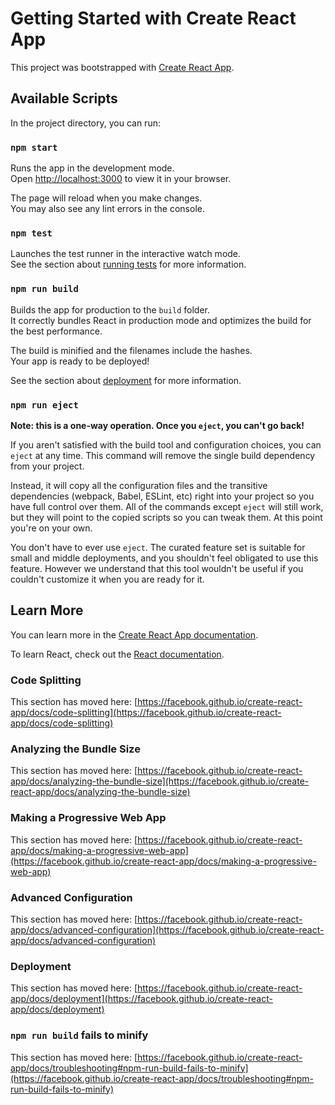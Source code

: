 # Getting Started with Create React App

This project was bootstrapped with [Create React App](https://github.com/facebook/create-react-app).

## Available Scripts

In the project directory, you can run:

### `npm start`

Runs the app in the development mode.\
Open [http://localhost:3000](http://localhost:3000) to view it in your browser.

The page will reload when you make changes.\
You may also see any lint errors in the console.

### `npm test`

Launches the test runner in the interactive watch mode.\
See the section about [running tests](https://facebook.github.io/create-react-app/docs/running-tests) for more information.

### `npm run build`

Builds the app for production to the `build` folder.\
It correctly bundles React in production mode and optimizes the build for the best performance.

The build is minified and the filenames include the hashes.\
Your app is ready to be deployed!

See the section about [deployment](https://facebook.github.io/create-react-app/docs/deployment) for more information.

### `npm run eject`

**Note: this is a one-way operation. Once you `eject`, you can't go back!**

If you aren't satisfied with the build tool and configuration choices, you can `eject` at any time. This command will remove the single build dependency from your project.

Instead, it will copy all the configuration files and the transitive dependencies (webpack, Babel, ESLint, etc) right into your project so you have full control over them. All of the commands except `eject` will still work, but they will point to the copied scripts so you can tweak them. At this point you're on your own.

You don't have to ever use `eject`. The curated feature set is suitable for small and middle deployments, and you shouldn't feel obligated to use this feature. However we understand that this tool wouldn't be useful if you couldn't customize it when you are ready for it.

## Learn More

You can learn more in the [Create React App documentation](https://facebook.github.io/create-react-app/docs/getting-started).

To learn React, check out the [React documentation](https://reactjs.org/).

### Code Splitting

This section has moved here: [https://facebook.github.io/create-react-app/docs/code-splitting](https://facebook.github.io/create-react-app/docs/code-splitting)

### Analyzing the Bundle Size

This section has moved here: [https://facebook.github.io/create-react-app/docs/analyzing-the-bundle-size](https://facebook.github.io/create-react-app/docs/analyzing-the-bundle-size)

### Making a Progressive Web App

This section has moved here: [https://facebook.github.io/create-react-app/docs/making-a-progressive-web-app](https://facebook.github.io/create-react-app/docs/making-a-progressive-web-app)

### Advanced Configuration

This section has moved here: [https://facebook.github.io/create-react-app/docs/advanced-configuration](https://facebook.github.io/create-react-app/docs/advanced-configuration)

### Deployment

This section has moved here: [https://facebook.github.io/create-react-app/docs/deployment](https://facebook.github.io/create-react-app/docs/deployment)

### `npm run build` fails to minify

This section has moved here: [https://facebook.github.io/create-react-app/docs/troubleshooting#npm-run-build-fails-to-minify](https://facebook.github.io/create-react-app/docs/troubleshooting#npm-run-build-fails-to-minify)


<!-- (1). 0:7:18 Vid Time End -->
<!-- (2). 0:12:27 Vid Time End -->
<!-- (3). 0:16:45 Vid Time End -->
<!-- (4). 0:19:38 Vid Time End -->
<!-- (5). 0:23:26 Vid Time End -->
<!-- (6). 0:28:41 Vid Time End -->
<!-- (7). 0:32:20 Vid (7) Time End -->
<!-- (8). 0:41:45 Vid (8) Time End / Simple to-do list (8) || React JS 30+ Project -->
<!-- (9). 0:46:25 Vid (9) Time End / BG Change with Click (9) || React JS 30+ Project -->
<!-- (10). 0:51:58 Vid (10) Time End / Routing (10) || React JS 30+ Project -->
<!-- (11). 0:55:53 Vid (11) Time End / Random Quote (11) || React JS 30+ Project -->
<!-- (12). 01:00:02 Vid (12) Time End / Upload Image (12) || React JS 30+ Project -->
<!-- (13). 01:18:32 Vid (13) Time End / Login Registration (13) || React JS 30+ Project -->
<!-- (14). 01:27:07 Vid (14) Time End / Weather Api (14) || React JS 30+ Project -->
<!-- (15). 01:33:30 Vid (15) Time End / Search Items (15) || React JS 30+ Project -->
<!-- (16). 01:41:18 Vid (16) Time End / PAGINATION (16) || React JS 30+ Project -->
<!-- (17). 01:45:29 Vid (17) Time End / Color Picker (17) || React JS 30+ Project -->
<!-- (18). 01:54:28 Vid (18) Time End / Responsive menu (18) || React JS 30+ Project -->
<!-- (19). 02:03:08 Vid (19) Time End / Switch Light and dark theme (19) || React JS 30+ Project -->
<!-- (20). 30:10 / 30:09 Vid (20) Time End / Shopping Cart (20) || React JS 30+ Project -->
<!-- (21). 06:55 / 30:09 Vid (21) Time End / Counter App using useReducer (21) || React JS 30+ Project -->
<!-- (22). 03:22 / 30:09 Vid (202) Time End / To-Do List using useReducer (22) || React JS 30+ Project -->
